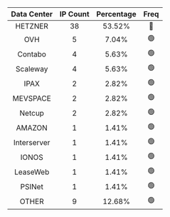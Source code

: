 | Data Center | IP Count | Percentage | Freq |
|:------------:|:--------:|:-----------:|:-----:|
| HETZNER | 38 | 53.52% | 🔴 |
| OVH | 5 | 7.04% | 🟢 |
| Contabo | 4 | 5.63% | 🟢 |
| Scaleway | 4 | 5.63% | 🟢 |
| IPAX | 2 | 2.82% | 🟢 |
| MEVSPACE | 2 | 2.82% | 🟢 |
| Netcup | 2 | 2.82% | 🟢 |
| AMAZON | 1 | 1.41% | 🟢 |
| Interserver | 1 | 1.41% | 🟢 |
| IONOS | 1 | 1.41% | 🟢 |
| LeaseWeb | 1 | 1.41% | 🟢 |
| PSINet | 1 | 1.41% | 🟢 |
| OTHER | 9 | 12.68% | 🟢 |